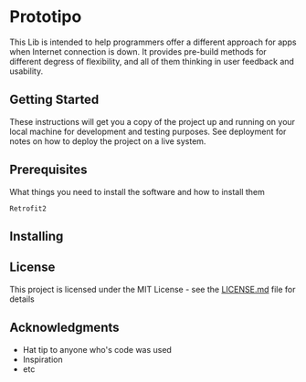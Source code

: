 # Prototipo 

This Lib is intended to help programmers offer a different approach for apps when Internet connection is down.
It provides pre-build methods for different degress of flexibility, and all of them thinking in user feedback and usability.


## Getting Started

These instructions will get you a copy of the project up and running on your local machine for development and testing purposes. See deployment for notes on how to deploy the project on a live system.

## Prerequisites

What things you need to install the software and how to install them

```
Retrofit2
```

## Installing


## License

This project is licensed under the MIT License - see the [LICENSE.md](LICENSE.md) file for details

## Acknowledgments

* Hat tip to anyone who's code was used
* Inspiration
* etc
